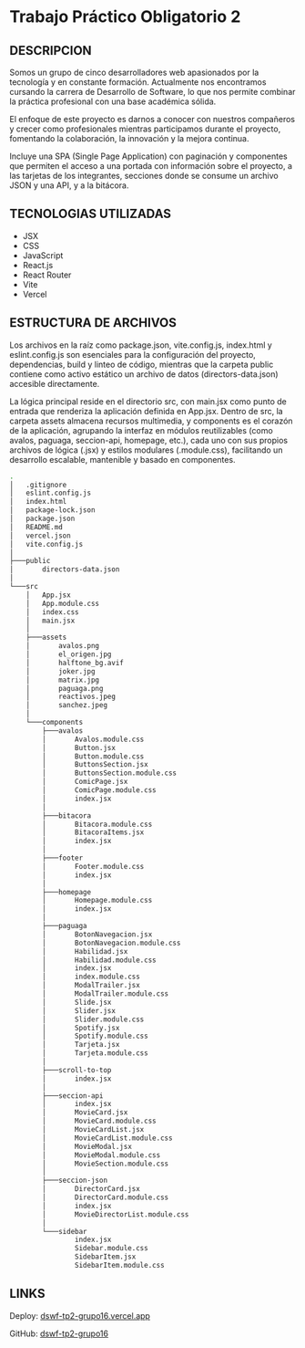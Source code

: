 # Trabajo Práctico Obligatorio 2

## DESCRIPCION

Somos un grupo de cinco desarrolladores web apasionados por la tecnología y en constante formación. Actualmente nos encontramos cursando la carrera de Desarrollo de Software, lo que nos permite combinar la práctica profesional con una base académica sólida.

El enfoque de este proyecto es darnos a conocer con nuestros compañeros y crecer como profesionales mientras participamos durante el proyecto, fomentando la colaboración, la innovación y la mejora continua.

Incluye una SPA (Single Page Application) con paginación y componentes que permiten el acceso a una portada con información sobre el proyecto, a las tarjetas de los integrantes, secciones donde se consume un archivo JSON y una API, y a la bitácora.

## TECNOLOGIAS UTILIZADAS

- JSX
- CSS
- JavaScript
- React.js
- React Router
- Vite
- Vercel

## ESTRUCTURA DE ARCHIVOS

Los archivos en la raíz como package.json, vite.config.js, index.html y eslint.config.js son esenciales para la configuración del proyecto, dependencias, build y linteo de código, mientras que la carpeta public contiene como activo estático un archivo de datos (directors-data.json) accesible directamente.

La lógica principal reside en el directorio src, con main.jsx como punto de entrada que renderiza la aplicación definida en App.jsx. Dentro de src, la carpeta assets almacena recursos multimedia, y components es el corazón de la aplicación, agrupando la interfaz en módulos reutilizables (como avalos, paguaga, seccion-api, homepage, etc.), cada uno con sus propios archivos de lógica (.jsx) y estilos modulares (.module.css), facilitando un desarrollo escalable, mantenible y basado en componentes.

```bash
.
│   .gitignore
│   eslint.config.js
│   index.html
│   package-lock.json
│   package.json
│   README.md
│   vercel.json
│   vite.config.js
│
├───public
│       directors-data.json
│
└───src
    │   App.jsx
    │   App.module.css
    │   index.css
    │   main.jsx
    │
    ├───assets
    │       avalos.png
    │       el_origen.jpg
    │       halftone_bg.avif
    │       joker.jpg
    │       matrix.jpg
    │       paguaga.png
    │       reactivos.jpeg
    │       sanchez.jpeg
    │
    └───components
        ├───avalos
        │       Avalos.module.css
        │       Button.jsx
        │       Button.module.css
        │       ButtonsSection.jsx
        │       ButtonsSection.module.css
        │       ComicPage.jsx
        │       ComicPage.module.css
        │       index.jsx
        │
        ├───bitacora
        │       Bitacora.module.css
        │       BitacoraItems.jsx
        │       index.jsx
        │
        ├───footer
        │       Footer.module.css
        │       index.jsx
        │
        ├───homepage
        │       Homepage.module.css
        │       index.jsx
        │
        ├───paguaga
        │       BotonNavegacion.jsx
        │       BotonNavegacion.module.css
        │       Habilidad.jsx
        │       Habilidad.module.css
        │       index.jsx
        │       index.module.css
        │       ModalTrailer.jsx
        │       ModalTrailer.module.css
        │       Slide.jsx
        │       Slider.jsx
        │       Slider.module.css
        │       Spotify.jsx
        │       Spotify.module.css
        │       Tarjeta.jsx
        │       Tarjeta.module.css
        │
        ├───scroll-to-top
        │       index.jsx
        │
        ├───seccion-api
        │       index.jsx
        │       MovieCard.jsx
        │       MovieCard.module.css
        │       MovieCardList.jsx
        │       MovieCardList.module.css
        │       MovieModal.jsx
        │       MovieModal.module.css
        │       MovieSection.module.css
        │
        ├───seccion-json
        │       DirectorCard.jsx
        │       DirectorCard.module.css
        │       index.jsx
        │       MovieDirectorList.module.css
        │
        └───sidebar
                index.jsx
                Sidebar.module.css
                SidebarItem.jsx
                SidebarItem.module.css
```

## LINKS

Deploy: [dswf-tp2-grupo16.vercel.app](https://dswf-tp2-grupo16.vercel.app)

GitHub: [dswf-tp2-grupo16](https://github.com/sanavalos/dswf-tp2-grupo16)

